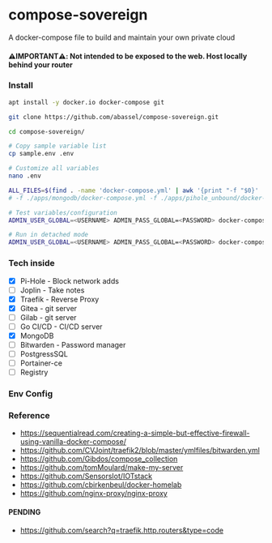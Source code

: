 # compose-sovereign
A docker-compose file to build and maintain your own private cloud

#### ⚠️**IMPORTANT**⚠️: Not intended to be exposed to the web. Host locally behind your router


### Install

```bash
apt install -y docker.io docker-compose git

git clone https://github.com/abassel/compose-sovereign.git

cd compose-sovereign/

# Copy sample variable list
cp sample.env .env

# Customize all variables
nano .env

ALL_FILES=$(find . -name 'docker-compose.yml' | awk '{print "-f "$0}' | tr "\n" " ")
# -f ./apps/mongodb/docker-compose.yml -f ./apps/pihole_unbound/docker-compose.yml

# Test variables/configuration
ADMIN_USER_GLOBAL=<USERNAME> ADMIN_PASS_GLOBAL=<PASSWORD> docker-compose --env-file .env $(echo -n $ALL_FILES) config

# Run in detached mode
ADMIN_USER_GLOBAL=<USERNAME> ADMIN_PASS_GLOBAL=<PASSWORD> docker-compose --env-file .env $(echo -n $ALL_FILES) up -d --build

```

### Tech inside

- [x] Pi-Hole - Block network adds
- [ ] Joplin - Take notes
- [x] Traefik - Reverse Proxy
- [x] Gitea - git server
- [ ] Gilab - git server  
- [ ] Go CI/CD - CI/CD server
- [x] MongoDB
- [ ] Bitwarden - Password manager
- [ ] PostgressSQL
- [ ] Portainer-ce
- [ ] Registry

### Env Config



### Reference
- https://sequentialread.com/creating-a-simple-but-effective-firewall-using-vanilla-docker-compose/
- https://github.com/CVJoint/traefik2/blob/master/ymlfiles/bitwarden.yml
- https://github.com/Gibdos/compose_collection
- https://github.com/tomMoulard/make-my-server
- https://github.com/SensorsIot/IOTstack
- https://github.com/cbirkenbeul/docker-homelab 
- https://github.com/nginx-proxy/nginx-proxy

#### PENDING
- https://github.com/search?q=traefik.http.routers&type=code